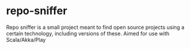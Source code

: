 repo-sniffer
============

Repo sniffer is a small project meant to find open source projects using a certain technology, including versions of these. Aimed for use with Scala/Akka/Play
